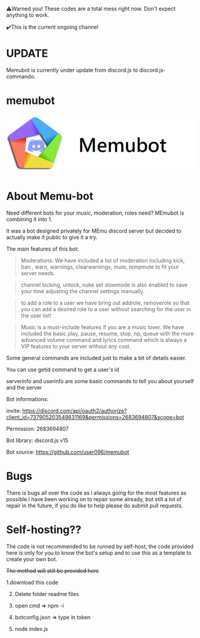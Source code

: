 ⚠️Warned you! These codes are a total mess right now. Don't expect anything to work.

✔️This is the current ongoing channel

# UPDATE

Memubot is currently under update from discord.js to discord.js-commando.

# memubot
![](readmefiles/memu-bot-banner.png)

# About Memu-bot

Need different bots for your music, moderation, roles need? MEmubot is combining it into 1.

It was a bot designed privately for MEmu discord server but decided to actually make it public to give it a try.

The main features of this bot:

> Moderations: We have included a list of moderation including kick, ban , warn, warnings, clearwarnings, mute, tempmute to fit your server needs.

> channel locking, unlock, nuke set slowmode is also enabled to save your time adjusting the channel settings manually.

> to add a role to a user we have bring out addrole, removerole so that you can add a desired role to a user without searching for the user in the user list!

> Music is a must-include features if you are a music lover. We have included the basic play, pause, resume, stop, np, queue with the more advanced volume command and lyrics command which is always a VIP features to your server without any cost.

Some general commands are included just to make a bit of details easier.

You can use getid command to get a user's id

serverinfo and userinfo are some basic commands to tell you about yourself and the server

Bot informations:

invite: https://discord.com/api/oauth2/authorize?client_id=737905203549831169&permissions=2683694807&scope=bot

Permission: 2683694807

Bot library: discord.js v15

Bot source: https://github.com/user096/memubot

# Bugs

There is bugs all over the code as i always going for the most features as possible.I have been working on to repair some already, but still a lot of repair in the future, if you do like to help please do submit pull requests.

# Self-hosting??

The code is not recommended to be runned by self-host, the code provided here is only for you to know the bot's setup and to use this as a template to create your own bot.

~~The method will still be provided here~~

1.download this code

2. Delete folder readme files

3. open cmd => npm -i

4. botconfig.json => type in token

5. node index.js
